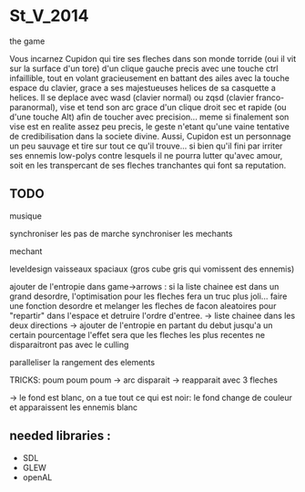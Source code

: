 St_V_2014
=========

the game

Vous incarnez Cupidon qui tire ses fleches dans son monde torride (oui il vit sur la surface d'un tore) d'un clique gauche precis avec une touche ctrl infaillible, tout en volant gracieusement en battant des ailes avec la touche espace du clavier, grace a ses majestueuses helices de sa casquette a helices. Il se deplace avec wasd (clavier normal) ou zqsd (clavier franco-paranormal), vise et tend son arc grace d'un clique droit sec et rapide (ou d'une touche Alt) afin de toucher avec precision... meme si finalement son vise est en realite assez peu precis, le geste n'etant qu'une vaine tentative de credibilisation dans la societe divine.
Aussi, Cupidon est un personnage un peu sauvage et tire sur tout ce qu'il trouve... si bien qu'il fini par irriter ses ennemis low-polys contre lesquels il ne pourra lutter qu'avec amour, soit en les transpercant de ses fleches tranchantes qui font sa reputation.

TODO
----
musique

synchroniser les pas de marche
synchroniser les mechants

mechant

leveldesign
vaisseaux spaciaux (gros cube gris qui vomissent des ennemis)

ajouter de l'entropie dans game->arrows : si la liste chainee est dans un grand desordre, l'optimisation pour les fleches fera un truc plus joli... faire une fonction desordre et melanger les fleches de facon aleatoires pour "repartir" dans l'espace et detruire l'ordre d'entree.
-> liste chainee dans les deux directions
-> ajouter de l'entropie en partant du debut jusqu'a un certain pourcentage
l'effet sera que les fleches les plus recentes ne disparaitront pas avec le culling

paralleliser la rangement des elements



TRICKS:
poum poum poum
-> arc disparait
-> reapparait avec 3 fleches

-> le fond est blanc, on a tue tout ce qui est noir:
le fond change de couleur et apparaissent les ennemis blanc

needed libraries :
------------------
 - SDL
 - GLEW
 - openAL

